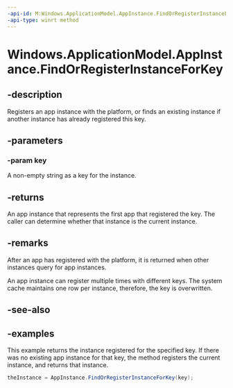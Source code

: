 ```yaml
---
-api-id: M:Windows.ApplicationModel.AppInstance.FindOrRegisterInstanceForKey(System.String)
-api-type: winrt method
---
```


<!-- Method syntax.
public AppInstance AppInstance.FindOrRegisterInstanceForKey(String key)
-->

# Windows.ApplicationModel.AppInstance.FindOrRegisterInstanceForKey

## -description
Registers an app instance with the platform, or finds an existing instance if another instance has already registered this key.

## -parameters
### -param key
A non-empty string as a key for the instance.

## -returns
An app instance that represents the first app that registered the key. 
The caller can determine whether that instance is the current instance.

## -remarks
After an app has registered with the platform, it is returned when other instances query for app instances.

An app instance can register multiple times with different keys.
The system cache maintains one row per instance, therefore, the key is overwritten.

## -see-also

## -examples
This example returns the instance registered for the specified key.
If there was no existing app instance for that key, the method registers the current instance, and returns that instance.

```csharp
theInstance = AppInstance.FindOrRegisterInstanceForKey(key);
```

